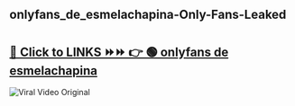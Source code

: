 
 ## onlyfans_de_esmelachapina-Only-Fans-Leaked

# <h2><a href="https://clipsfans.com/onlyfans_de_esmelachapina&ref=git">🔗 Click to LINKS ⏩⏩ 👉 🟢 onlyfans de esmelachapina </a></h2>

<a href="https://clipsfans.com/onlyfans_de_esmelachapina&ref=git" rel="nofollow" data-target="animated-image.originalLink"><img src="https://i.ibb.co.com/xMMVF88/686577567.gif" alt="Viral Video Original" style="max-width: 100%; display: inline-block;" data-target="animated-image.originalImage"></a>
